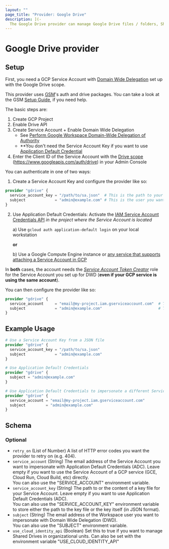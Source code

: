```yaml
---
layout: ""
page_title: "Provider: Google Drive"
description: ](-
  The Google Drive provider can manage Google Drive files / folders, Shared Drives and permissions
---
```


# Google Drive provider

## Setup
First, you need a GCP Service Account with [Domain Wide Delegation](https://support.google.com/a/answer/162106) set up with the Google Drive scope.

This provider uses [GSM](https://github.com/hanneshayashi/gsm)'s auth and drive packages.
You can take a look at the GSM [Setup Guide](https://gsm.hayashi-ke.online/setup), if you need help.

The basic steps are:
1. Create GCP Project
2. Enable Drive API
3. Create Service Account + Enable Domain Wide Delegation
    * See [Perform Google Workspace Domain-Wide Delegation of Authority](https://developers.google.com/admin-sdk/directory/v1/guides/delegation)
    * **You don't need the Service Account Key if you want to use [Application Default Credential](https://cloud.google.com/iam/docs/best-practices-for-using-and-managing-service-accounts#use-attached-service-accounts)
4. Enter the Client ID of the Service Account with the [Drive scope](https://developers.google.com/identity/protocols/oauth2/scopes#drive) (https://www.googleapis.com/auth/drive) in your Admin Console

You can authenticate in one of two ways:
1. Create a Service Account Key and configure the provider like so:
```terraform
provider "gdrive" {
  service_account_key = "/path/to/sa.json"  # This is the path to your Service Account Key file or its content in JSON format
  subject             = "admin@example.com" # This is the user you want to impersonate with Domain Wide Delegation
}
```
2. Use Application Default Credentials:
Activate the [IAM Service Account Credentials API](https://console.developers.google.com/apis/api/iamcredentials.googleapis.com/overview) *in the project where the Service Account is located*

   a) Use `gcloud auth application-default login` on your local workstation

   **or**

   b) Use a Google Compute Engine instance or [any service that supports attaching a Service Account in GCP](https://cloud.google.com/iam/docs/impersonating-service-accounts#attaching-new-resource)

In **both** cases, the account needs the *[Service Account Token Creator](https://cloud.google.com/iam/docs/service-accounts#token-creator-role)* role for the Service Account you set up for DWD (**even if your GCP service is using the same account**).

You can then configure the provider like so:

```terraform
provider "gdrive" {
  service_account     = "email@my-project.iam.gserviceaccount.com"  # This is the email address of your Service Account. You can leave this empty on GCP, if you want to use the service's account
  subject             = "admin@example.com"                         # This is the user you want to impersonate with Domain Wide Delegation
}
```

## Example Usage

```terraform
# Use a Service Account Key from a JSON file
provider "gdrive" {
  service_account_key = "/path/to/sa.json"
  subject             = "admin@example.com"
}

# Use Application Default Credentials
provider "gdrive" {
  subject = "admin@example.com"
}

# Use Application Default Credentials to impersonate a different Service Account
provider "gdrive" {
  service_account = "email@my-project.iam.gserviceaccount.com"
  subject         = "admin@example.com"
}
```

<!-- schema generated by tfplugindocs -->
## Schema

### Optional

- `retry_on` (List of Number) A list of HTTP error codes you want the provider to retry on (e.g. 404).
- `service_account` (String) The email address of the Service Account you want to impersonate with Application Default Credentials (ADC).
Leave empty if you want to use the Service Account of a GCP service (GCE, Cloud Run, Cloud Build, etc) directly.<br>
You can also use the "SERVICE_ACCOUNT" environment variable.
- `service_account_key` (String) The path to or the content of a key file for your Service Account.
Leave empty if you want to use Application Default Credentials (ADC).<br>
You can also use the "SERVICE_ACCOUNT_KEY" environment variable to store either the path to the key file or the key itself (in JSON format).
- `subject` (String) The email address of the Workspace user you want to impersonate with Domain Wide Delegation (DWD).<br>
You can also use the "SUBJECT" environment variable.
- `use_cloud_identity_api` (Boolean) Set this to true if you want to manage Shared Drives in organizational units.
Can also be set with the environment variable "USE_CLOUD_IDENTITY_API"

